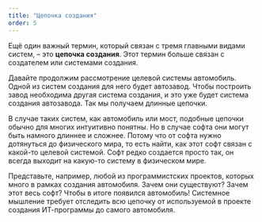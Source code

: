 ```yaml
---
title: "Цепочка создания"
order: 5
---
```




Ещё один важный термин, который связан с тремя главными видами систем, – это **цепочка создания**. Этот термин больше связан с создателем или системами создания.

Давайте продолжим рассмотрение целевой системы автомобиль. Одной из систем создания для него будет автозавод. Чтобы построить завод необходима другая система создания, и это уже будет система создания автозавода. Так мы получаем длинные цепочки.

В случае таких систем, как автомобиль или мост, подобные цепочки обычно для многих интуитивно понятны. Но в случае софта они могут быть намного длиннее и сложнее. Потому что от софта нужно дотянуться до физического мира, то есть найти, как этот софт связан с какой-то целевой системой. Софт редко создается просто так, он всегда выходит на какую-то систему в физическом мире.

Представьте, например, любой из программистских проектов, которых много в рамках создания автомобиля. Зачем они существуют? Зачем этот весь софт? Чтобы в итоге появился автомобиль! Системное мышление требует отследить всю цепочку от используемой в проекте создания ИТ-программы до самого автомобиля.

